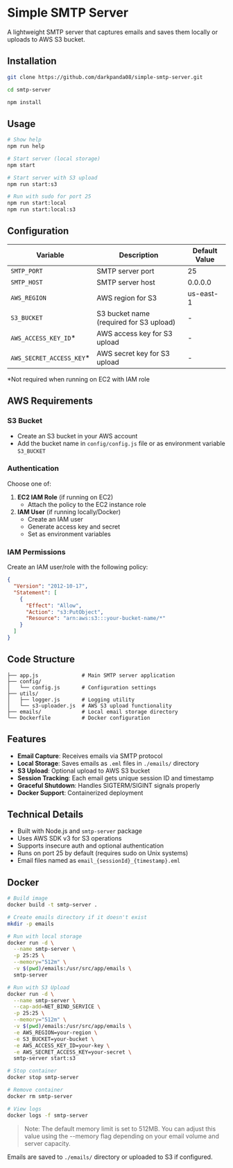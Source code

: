# Simple SMTP Server

A lightweight SMTP server that captures emails and saves them locally or uploads to AWS S3 bucket.

## Installation

```bash
git clone https://github.com/darkpanda08/simple-smtp-server.git

cd smtp-server

npm install
```

## Usage

```bash
# Show help
npm run help

# Start server (local storage)
npm start

# Start server with S3 upload
npm run start:s3

# Run with sudo for port 25
npm run start:local
npm run start:local:s3
```

## Configuration

| Variable | Description | Default Value |
|----------|-------------|---------------|
| `SMTP_PORT` | SMTP server port | 25 |
| `SMTP_HOST` | SMTP server host | 0.0.0.0 |
| `AWS_REGION` | AWS region for S3 | us-east-1 |
| `S3_BUCKET` | S3 bucket name (required for S3 upload) | - |
| `AWS_ACCESS_KEY_ID`* | AWS access key for S3 upload | - |
| `AWS_SECRET_ACCESS_KEY`* | AWS secret key for S3 upload | - |

*Not required when running on EC2 with IAM role


## AWS Requirements

### S3 Bucket
- Create an S3 bucket in your AWS account
- Add the bucket name in `config/config.js` file or as environment variable `S3_BUCKET`

### Authentication
Choose one of:
1. **EC2 IAM Role** (if running on EC2)
   - Attach the policy to the EC2 instance role
2. **IAM User** (if running locally/Docker)
   - Create an IAM user
   - Generate access key and secret
   - Set as environment variables

### IAM Permissions
Create an IAM user/role with the following policy:

```json
{
  "Version": "2012-10-17",
  "Statement": [
    {
      "Effect": "Allow",
      "Action": "s3:PutObject",
      "Resource": "arn:aws:s3:::your-bucket-name/*"
    }
  ]
}
```

## Code Structure

```
├── app.js              # Main SMTP server application
├── config/
│   └── config.js       # Configuration settings
├── utils/
│   ├── logger.js       # Logging utility
│   └── s3-uploader.js  # AWS S3 upload functionality
├── emails/             # Local email storage directory
└── Dockerfile          # Docker configuration
```

## Features

- **Email Capture**: Receives emails via SMTP protocol
- **Local Storage**: Saves emails as `.eml` files in `./emails/` directory
- **S3 Upload**: Optional upload to AWS S3 bucket
- **Session Tracking**: Each email gets unique session ID and timestamp
- **Graceful Shutdown**: Handles SIGTERM/SIGINT signals properly
- **Docker Support**: Containerized deployment

## Technical Details

- Built with Node.js and `smtp-server` package
- Uses AWS SDK v3 for S3 operations
- Supports insecure auth and optional authentication
- Runs on port 25 by default (requires sudo on Unix systems)
- Email files named as `email_{sessionId}_{timestamp}.eml`

## Docker

```bash
# Build image
docker build -t smtp-server .

# Create emails directory if it doesn't exist
mkdir -p emails

# Run with local storage
docker run -d \
  --name smtp-server \
  -p 25:25 \
  --memory="512m" \
  -v $(pwd)/emails:/usr/src/app/emails \
  smtp-server

# Run with S3 Upload
docker run -d \
  --name smtp-server \
  --cap-add=NET_BIND_SERVICE \
  -p 25:25 \
  --memory="512m" \
  -v $(pwd)/emails:/usr/src/app/emails \
  -e AWS_REGION=your-region \
  -e S3_BUCKET=your-bucket \
  -e AWS_ACCESS_KEY_ID=your-key \
  -e AWS_SECRET_ACCESS_KEY=your-secret \
  smtp-server start:s3

# Stop container
docker stop smtp-server

# Remove container
docker rm smtp-server

# View logs
docker logs -f smtp-server
```

> Note: The default memory limit is set to 512MB. You can adjust this value using the --memory flag depending on your email volume and server capacity.

Emails are saved to `./emails/` directory or uploaded to S3 if configured.